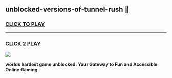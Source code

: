 
## unblocked-versions-of-tunnel-rush 👋
<h3>
<a href="https://premium.freeplayer.one?title=unblocked-versions-of-tunnel-rush&ref=14F">CLICK TO PLAY</a></h3>
<hr>

<h3>
<a href="https://premium.freeplayer.one?title=unblocked-versions-of-tunnel-rush&ref=14F">CLICK 2 PLAY</a>
  
</h3>

<a href="https://premium.freeplayer.one?title=unblocked-versions-of-tunnel-rush&ref=12F/"><img src="https://clearcache.store/games.png"></a>


**worlds hardest game unblocked: Your Gateway to Fun and Accessible Online Gaming**
